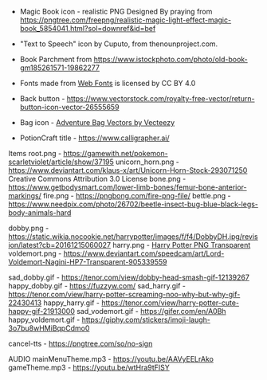 - Magic Book icon - realistic PNG Designed By praying from https://pngtree.com/freepng/realistic-magic-light-effect-magic-book_5854041.html?sol=downref&id=bef
- "Text to Speech" icon by Cuputo, from thenounproject.com.
- Book Parchment from https://www.istockphoto.com/photo/old-book-gm185261571-19862277 
- <div>Fonts made from <a href="http://www.onlinewebfonts.com">Web Fonts</a> is licensed by CC BY 4.0</div>
- Back button - https://www.vectorstock.com/royalty-free-vector/return-button-icon-vector-26555659
- Bag icon - <a href="https://www.vecteezy.com/free-vector/adventure-bag">Adventure Bag Vectors by Vecteezy</a>

- PotionCraft title - https://www.calligrapher.ai/ 


Items
root.png - https://gamewith.net/pokemon-scarletviolet/article/show/37195
unicorn_horn.png - https://www.deviantart.com/klaus-x/art/Unicorn-Horn-Stock-293071250 Creative Commons Attribution 3.0 License
bone.png - https://www.getbodysmart.com/lower-limb-bones/femur-bone-anterior-markings/ 
fire.png - https://pngbong.com/fire-png-file/
bettle.png - https://www.needpix.com/photo/26702/beetle-insect-bug-blue-black-legs-body-animals-hard

dobby.png - https://static.wikia.nocookie.net/harrypotter/images/f/f4/DobbyDH.jpg/revision/latest?cb=20161215060027 
harry.png - <a href=https://www.pngmart.com/image/130932 target="_blank">Harry Potter PNG Transparent</a>
voldemort.png - https://www.deviantart.com/speedcam/art/Lord-Voldemort-Nagini-HP7-Transparent-905339559

sad_dobby.gif - https://tenor.com/view/dobby-head-smash-gif-12139267
happy_dobby.gif - https://fuzzyw.com/
sad_harry.gif - https://tenor.com/view/harry-potter-screaming-noo-why-but-why-gif-22430413
happy_harry.gif - https://tenor.com/view/harry-potter-cute-happy-gif-21913000
sad_vodemort.gif - https://gifer.com/en/A0Bh
happy_voldemort.gif - https://giphy.com/stickers/imoji-laugh-3o7bu8wHMiBqpCdmo0

cancel-tts - https://pngtree.com/so/no-sign


AUDIO
mainMenuTheme.mp3 - https://youtu.be/AAVyEELrAko
gameTheme.mp3 - https://youtu.be/wtHra9tFISY 
